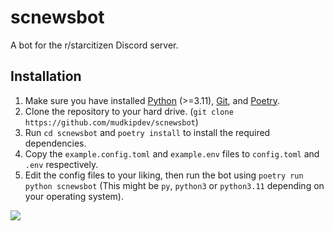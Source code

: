 # scnewsbot
A bot for the r/starcitizen Discord server.

## Installation
1. Make sure you have installed [Python](https://python.org) (>=3.11), [Git](https://git-scm.org), and [Poetry](https://pypi.org/project/poetry).
2. Clone the repository to your hard drive. (`git clone https://github.com/mudkipdev/scnewsbot`)
3. Run `cd scnewsbot` and `poetry install` to install the required dependencies.
4. Copy the `example.config.toml` and `example.env` files to `config.toml` and `.env` respectively.
5. Edit the config files to your liking, then run the bot using `poetry run python scnewsbot` (This might be `py`, `python3` or `python3.11` depending on your operating system).

![](https://c1.staticflickr.com/3/2917/33396432932_f9549759a8_o.png)